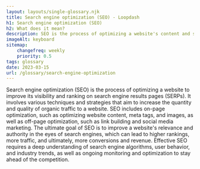```yaml
--- 
layout: layouts/single-glossary.njk
title: Search engine optimization (SEO) - Loopdash
h1: Search engine optimization (SEO)
h2: What does it mean?
description: SEO is the process of optimizing a website's content and structure to improve its visibility and ranking on search engines like Google, and can be achieved through various plugins and techniques in Wordpress.
imageAlt: keyboard
sitemap:
	changefreq: weekly
	priority: 0.5
tags: glossary
date: 2023-03-15
url: /glossary/search-engine-optimization
---
```


Search engine optimization (SEO) is the process of optimizing a website to improve its visibility and ranking on search engine results pages (SERPs). It involves various techniques and strategies that aim to increase the quantity and quality of organic traffic to a website. SEO includes on-page optimization, such as optimizing website content, meta tags, and images, as well as off-page optimization, such as link building and social media marketing. The ultimate goal of SEO is to improve a website's relevance and authority in the eyes of search engines, which can lead to higher rankings, more traffic, and ultimately, more conversions and revenue. Effective SEO requires a deep understanding of search engine algorithms, user behavior, and industry trends, as well as ongoing monitoring and optimization to stay ahead of the competition.

